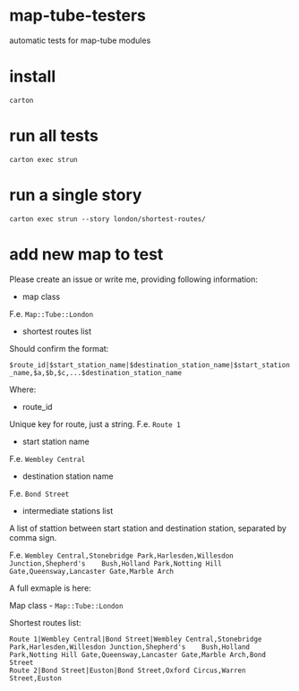 # map-tube-testers

automatic tests for map-tube modules


# install

    carton

# run all tests

    carton exec strun

# run a single story

    carton exec strun --story london/shortest-routes/


# add new map to test

Please create an issue or write me, providing following information:

* map class

F.e. `Map::Tube::London`

* shortest routes list

Should confirm the format:

`$route_id|$start_station_name|$destination_station_name|$start_station_name,$a,$b,$c,...$destination_station_name`

Where:

* route_id 

Unique key for route, just a string. F.e. `Route 1`

* start station name

F.e.  `Wembley Central`

* destination station name

F.e. `Bond Street`

* intermediate stations list

A list of stattion between start station and destination station, separated by comma sign. 

F.e. `Wembley Central,Stonebridge Park,Harlesden,Willesdon Junction,Shepherd's    Bush,Holland Park,Notting Hill Gate,Queensway,Lancaster Gate,Marble Arch`

A full exmaple is here:

Map class - `Map::Tube::London`

Shortest routes list:

    Route 1|Wembley Central|Bond Street|Wembley Central,Stonebridge Park,Harlesden,Willesdon Junction,Shepherd's    Bush,Holland Park,Notting Hill Gate,Queensway,Lancaster Gate,Marble Arch,Bond Street
    Route 2|Bond Street|Euston|Bond Street,Oxford Circus,Warren Street,Euston
    





